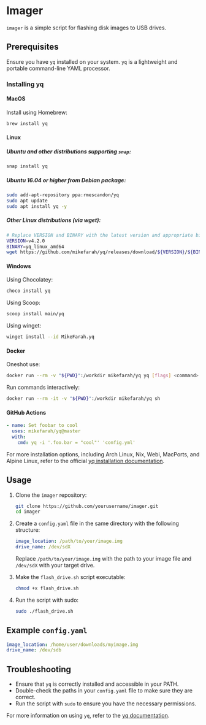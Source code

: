 # Imager

`imager` is a simple script for flashing disk images to USB drives.

## Prerequisites

Ensure you have `yq` installed on your system. `yq` is a lightweight and portable command-line YAML processor.

### Installing yq

#### MacOS
Install using Homebrew:
```bash
brew install yq
```

#### Linux
##### Ubuntu and other distributions supporting `snap`:
```bash
snap install yq
```

##### Ubuntu 16.04 or higher from Debian package:
```bash
sudo add-apt-repository ppa:rmescandon/yq
sudo apt update
sudo apt install yq -y
```

##### Other Linux distributions (via wget):
```bash
# Replace VERSION and BINARY with the latest version and appropriate binary for your system
VERSION=v4.2.0
BINARY=yq_linux_amd64
wget https://github.com/mikefarah/yq/releases/download/${VERSION}/${BINARY}.tar.gz -O - | tar xz && mv ${BINARY} /usr/bin/yq
```

#### Windows
Using Chocolatey:
```bash
choco install yq
```

Using Scoop:
```bash
scoop install main/yq
```

Using winget:
```bash
winget install --id MikeFarah.yq
```

#### Docker
Oneshot use:
```bash
docker run --rm -v "${PWD}":/workdir mikefarah/yq yq [flags] <command> FILE...
```

Run commands interactively:
```bash
docker run --rm -it -v "${PWD}":/workdir mikefarah/yq sh
```

#### GitHub Actions
```yaml
- name: Set foobar to cool
  uses: mikefarah/yq@master
  with:
    cmd: yq -i '.foo.bar = "cool"' 'config.yml'
```

For more installation options, including Arch Linux, Nix, Webi, MacPorts, and Alpine Linux, refer to the official [yq installation documentation](https://github.com/mikefarah/yq#install).

## Usage

1. Clone the `imager` repository:
    ```bash
    git clone https://github.com/yourusername/imager.git
    cd imager
    ```

2. Create a `config.yaml` file in the same directory with the following structure:
    ```yaml
    image_location: /path/to/your/image.img
    drive_name: /dev/sdX
    ```

    Replace `/path/to/your/image.img` with the path to your image file and `/dev/sdX` with your target drive.

3. Make the `flash_drive.sh` script executable:
    ```bash
    chmod +x flash_drive.sh
    ```

4. Run the script with sudo:
    ```bash
    sudo ./flash_drive.sh
    ```

## Example `config.yaml`
```yaml
image_location: /home/user/downloads/myimage.img
drive_name: /dev/sdb
```

## Troubleshooting

- Ensure that `yq` is correctly installed and accessible in your PATH.
- Double-check the paths in your `config.yaml` file to make sure they are correct.
- Run the script with `sudo` to ensure you have the necessary permissions.

For more information on using `yq`, refer to the [yq documentation](https://mikefarah.gitbook.io/yq/).
